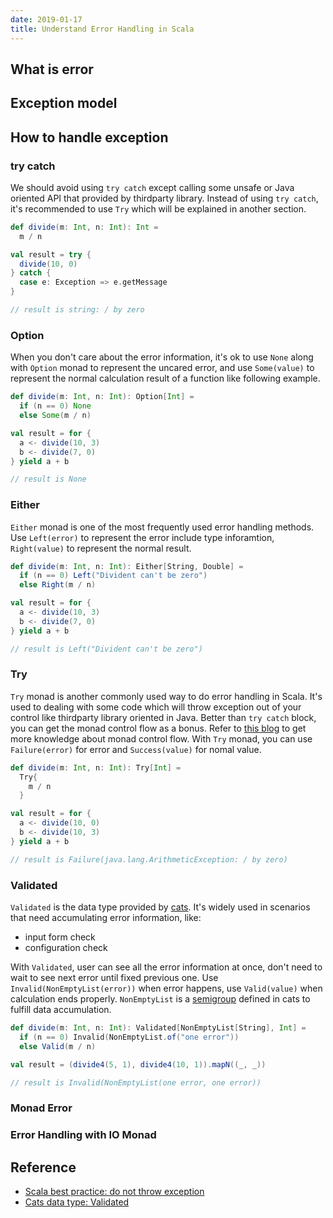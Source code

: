 ```yaml
---
date: 2019-01-17
title: Understand Error Handling in Scala
---
```


## What is error



## Exception model




## How to handle exception

### try catch
We should avoid using `try catch` except calling some unsafe or Java oriented API that provided by thirdparty library. Instead of using `try catch`, it's recommended to use `Try` which will be explained in another section.
```scala
def divide(m: Int, n: Int): Int =
  m / n

val result = try {
  divide(10, 0)
} catch {
  case e: Exception => e.getMessage
}

// result is string: / by zero
```

### Option
When you don't care about the error information, it's ok to use `None` along with `Option` monad to represent the uncared error, and use `Some(value)` to represent the normal calculation result of a function like following example.
```scala
def divide(m: Int, n: Int): Option[Int] =
  if (n == 0) None
  else Some(m / n)

val result = for {
  a <- divide(10, 3)
  b <- divide(7, 0)
} yield a + b

// result is None
```

### Either
`Either` monad is one of the most frequently used error handling methods. Use `Left(error)` to represent the error include type inforamtion, `Right(value)` to represent the normal result.
```scala
def divide(m: Int, n: Int): Either[String, Double] =
  if (n == 0) Left("Divident can't be zero")
  else Right(m / n)

val result = for {
  a <- divide(10, 3)
  b <- divide(7, 0)
} yield a + b

// result is Left("Divident can't be zero")
```

### Try
`Try` monad is another commonly used  way to do error handling in Scala. It's used to dealing with some code which will throw exception out of your control like thirdparty library oriented in Java. Better than `try catch` block, you can get the monad control flow as a bonus. Refer to [this blog](https://whisperd.tech/post/understand-monad/) to get more knowledge about monad control flow. With `Try` monad, you can use `Failure(error)` for error and `Success(value)` for nomal value.
```scala
def divide(m: Int, n: Int): Try[Int] =
  Try{
    m / n
  }

val result = for {
  a <- divide(10, 0)
  b <- divide(10, 3)
} yield a + b

// result is Failure(java.lang.ArithmeticException: / by zero)
```

### Validated

`Validated` is the data type provided by [cats](https://github.com/typelevel/cats). It's widely used in scenarios that need accumulating error information, like:

* input form check
* configuration check

With `Validated`, user can see all the error information at once, don't need to wait to see next error until fixed previous one. Use `Invalid(NonEmptyList(error))` when error happens, use `Valid(value)` when calculation ends properly. `NonEmptyList` is a [semigroup](https://typelevel.org/cats/typeclasses/semigroup.html) defined in cats to fulfill data accumulation.

```scala
def divide(m: Int, n: Int): Validated[NonEmptyList[String], Int] =
  if (n == 0) Invalid(NonEmptyList.of("one error"))
  else Valid(m / n)

val result = (divide4(5, 1), divide4(10, 1)).mapN((_, _))

// result is Invalid(NonEmptyList(one error, one error))
```

### Monad Error



### Error Handling with IO Monad




## Reference
* [Scala best practice: do not throw exception](https://nrinaudo.github.io/scala-best-practices/referential_transparency/avoid_throwing_exceptions.html)
* [Cats data type: Validated](https://typelevel.org/cats/datatypes/validated.html)



